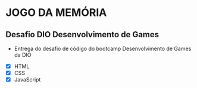 # JOGO DA MEMÓRIA
## Desafio DIO Desenvolvimento de Games
- Entrega do desafio de código do bootcamp Desenvolvimento de Games da DIO
- [x] HTML
- [x] CSS
- [x] JavaScript
